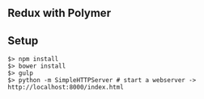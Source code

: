 ## Redux with Polymer

## Setup

    $> npm install
    $> bower install
    $> gulp
    $> python -m SimpleHTTPServer # start a webserver -> http://localhost:8000/index.html

